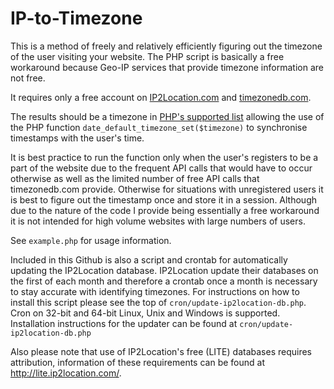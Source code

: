 # IP-to-Timezone
This is a method of freely and relatively efficiently figuring out the timezone of the user visiting your website. The PHP script is basically a free workaround because Geo-IP services that provide timezone information are not free.

It requires only a free account on [IP2Location.com](https://www.ip2location.com/) and [timezonedb.com](https://timezonedb.com/).

The results should be a timezone in [PHP's supported list](http://php.net/manual/en/timezones.php) allowing the use of the PHP function `date_default_timezone_set($timezone)` to synchronise timestamps with the user's time.

It is best practice to run the function only when the user's registers to be a part of the website due to the frequent API calls that would have to occur otherwise as well as the limited number of free API calls that timezonedb.com provide. Otherwise for situations with unregistered users it is best to figure out the timestamp once and store it in a session. Although due to the nature of the code I provide being essentially a free workaround it is not intended for high volume websites with large numbers of users.

See `example.php` for usage information.

Included in this Github is also a script and crontab for automatically updating the IP2Location database. IP2Location update their databases on the first of each month and therefore a crontab once a month is necessary to stay accurate with identifying timezones. For instructions on how to install this script please see the top of `cron/update-ip2location-db.php`.
Cron on 32-bit and 64-bit Linux, Unix and Windows is supported. Installation instructions for the updater can be found at `cron/update-ip2location-db.php`

Also please note that use of IP2Location's free (LITE) databases requires attribution, information of these requirements can be found at http://lite.ip2location.com/.
